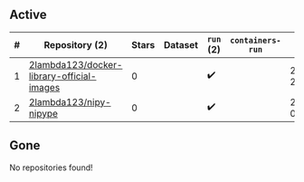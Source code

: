 ## Active
| # | Repository (2) | Stars | Dataset | `run` (2) | `containers-run` | Last Modified |
| --- | --- | --- | --- | --- | --- | --- |
| 1 | [2lambda123/docker-library-official-images](https://github.com/2lambda123/docker-library-official-images) | 0 |  | :heavy_check_mark: |  | 2024-09-16 21:14:34+00:00 |
| 2 | [2lambda123/nipy-nipype](https://github.com/2lambda123/nipy-nipype) | 0 |  | :heavy_check_mark: |  | 2024-10-08 06:59:25+00:00 |

## Gone
No repositories found!
